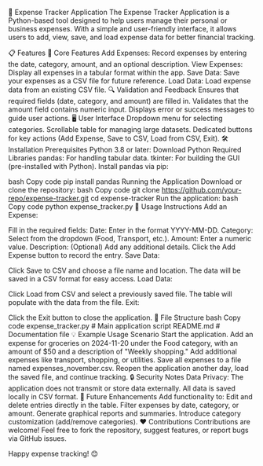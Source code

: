 📒 Expense Tracker Application
The Expense Tracker Application is a Python-based tool designed to help users manage their personal or business expenses. With a simple and user-friendly interface, it allows users to add, view, save, and load expense data for better financial tracking.

📋 Features
🎯 Core Features
Add Expenses:
Record expenses by entering the date, category, amount, and an optional description.
View Expenses:
Display all expenses in a tabular format within the app.
Save Data:
Save your expenses as a CSV file for future reference.
Load Data:
Load expense data from an existing CSV file.
🔍 Validation and Feedback
Ensures that required fields (date, category, and amount) are filled in.
Validates that the amount field contains numeric input.
Displays error or success messages to guide user actions.
🖥️ User Interface
Dropdown menu for selecting categories.
Scrollable table for managing large datasets.
Dedicated buttons for key actions (Add Expense, Save to CSV, Load from CSV, Exit).
🛠️ Installation
Prerequisites
Python 3.8 or later: Download Python
Required Libraries
pandas: For handling tabular data.
tkinter: For building the GUI (pre-installed with Python).
Install pandas via pip:

bash
Copy code
pip install pandas
Running the Application
Download or clone the repository:
bash
Copy code
git clone https://github.com/your-repo/expense-tracker.git
cd expense-tracker
Run the application:
bash
Copy code
python expense_tracker.py
🚀 Usage Instructions
Add an Expense:

Fill in the required fields:
Date: Enter in the format YYYY-MM-DD.
Category: Select from the dropdown (Food, Transport, etc.).
Amount: Enter a numeric value.
Description: (Optional) Add any additional details.
Click the Add Expense button to record the entry.
Save Data:

Click Save to CSV and choose a file name and location.
The data will be saved in a CSV format for easy access.
Load Data:

Click Load from CSV and select a previously saved file.
The table will populate with the data from the file.
Exit:

Click the Exit button to close the application.
📂 File Structure
bash
Copy code
expense_tracker.py   # Main application script
README.md            # Documentation file
💡 Example Usage Scenario
Start the application.
Add an expense for groceries on 2024-11-20 under the Food category, with an amount of $50 and a description of "Weekly shopping."
Add additional expenses like transport, shopping, or utilities.
Save all expenses to a file named expenses_november.csv.
Reopen the application another day, load the saved file, and continue tracking.
🔒 Security Notes
Data Privacy:
The application does not transmit or store data externally.
All data is saved locally in CSV format.
🚀 Future Enhancements
Add functionality to:
Edit and delete entries directly in the table.
Filter expenses by date, category, or amount.
Generate graphical reports and summaries.
Introduce category customization (add/remove categories).
❤️ Contributions
Contributions are welcome! Feel free to fork the repository, suggest features, or report bugs via GitHub issues.

Happy expense tracking! 😊
